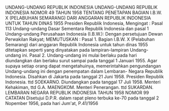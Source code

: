  UNDANG-UNDANG REPUBLIK INDONESIA UNDANG-UNDANG REPUBLIK INDONESIA NOMOR 49 TAHUN 1958 TENTANG PENETAPAN BAGIAN I.B.W. X (PELABUHAN SEMARANG) DARI ANGGARAN REPUBLIK INDONESIA UNTUK TAHUN DINAS 1955 Presiden Republik Indonesia,
Mengingat :
 Pasal 113 Undang-undang Dasar Sementara Republik Indonesia dan pasal 1 Undang-undang Perusahaan Indonesia (I.B.W.): Dengan persetujuan Dewan Perwakilan Rakyat;
MEMUTUSKAN :
 Pasal 1. Bagian I.B.W. X (Pelabuhan Semarang) dari anggaran Republik Indonesia untuk tahun dinas 1955 ditetapkan seperti yang dinyatakan pada lampiran-lampiran Undang-undang ini. Pasal 2. Undang-undang ini mulai berlaku pada hari diundangkan dan berlaku surut sampai pada tanggal 1 Januari 1955. Agar supaya setiap orang dapat mengetahuinya, memerintahkan pengundangan Undang-undang ini dengan penempatan dalam Lembaran- Negara Republik Indonesia. Disahkan di Jakarta pada tanggal 21 Juni 1958. Presiden Republik Indonesia. ttd SOEKARNO. Diundangkan pada tanggal 17 Juli 1958. Menteri Kehakiman, ttd G.A. MAENGKOM. Menteri Penerangan. ttd SUKARDAN. LEMBARAN NEGARA REPUBLIK INDONESIA TAHUN 1958 NOMOR 99 CATATAN Disetujui D.P.R. dalam rapat pleno terbuka ke-70 pada tanggal 2 Nopember 1956, pada hari Jum'at, P.41/1956